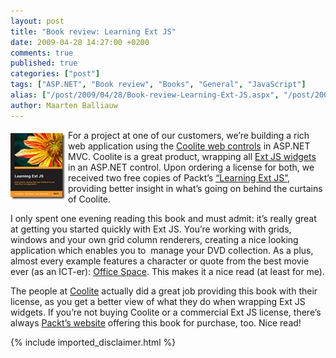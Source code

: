 ```yaml
---
layout: post
title: "Book review: Learning Ext JS"
date: 2009-04-28 14:27:00 +0200
comments: true
published: true
categories: ["post"]
tags: ["ASP.NET", "Book review", "Books", "General", "JavaScript"]
alias: ["/post/2009/04/28/Book-review-Learning-Ext-JS.aspx", "/post/2009/04/28/book-review-learning-ext-js.aspx"]
author: Maarten Balliauw
---
```

<p><a href="http://www.packtpub.com/learning-ext-js/book" target="_blank"><img style="border-bottom: 0px; border-left: 0px; margin: 5px 5px 5px 0px; display: inline; border-top: 0px; border-right: 0px" title="learning-ext-js" src="/images/learning-ext-js.jpg" border="0" alt="learning-ext-js" width="87" height="106" align="left" /></a> For a project at one of our customers, we&rsquo;re building a rich web application using the <a href="http://www.coolite.com/" target="_blank">Coolite web controls</a> in ASP.NET MVC. Coolite is a great product, wrapping all <a href="http://www.extjs.com" target="_blank">Ext JS widgets</a> in an ASP.NET control. Upon ordering a license for both, we received two free copies of Packt&rsquo;s <a href="https://www.amazon.com/dp/1847195148?tag=maabalblo-20&amp;camp=0&amp;creative=0&amp;linkCode=as4&amp;creativeASIN=1847195148&amp;adid=1XDFQWSA6XXTDH0HA75Q&amp;" target="_blank">&ldquo;Learning Ext JS&rdquo;</a>, providing better insight in what&rsquo;s going on behind the curtains of Coolite.</p>
<p>I only spent one evening reading this book and must admit: it&rsquo;s really great at getting you started quickly with Ext JS. You&rsquo;re working with grids, windows and your own grid column renderers, creating a nice looking application which enables you to&nbsp; manage your DVD collection. As a plus, almost every example features a character or quote from the best movie ever (as an ICT-er): <a href="http://www.imdb.com/title/tt0151804/" target="_blank">Office Space</a>. This makes it a nice read (at least for me).</p>
<p>The people at <a href="http://www.coolite.com/" target="_blank">Coolite</a> actually did a great job providing this book with their license, as you get a better view of what they do when wrapping Ext JS widgets. If you&rsquo;re not buying Coolite or a commercial Ext JS license, there&rsquo;s always <a href="http://www.packtpub.com/learning-ext-js/book" target="_blank">Packt&rsquo;s website</a> offering this book for purchase, too. Nice read!</p>

{% include imported_disclaimer.html %}

